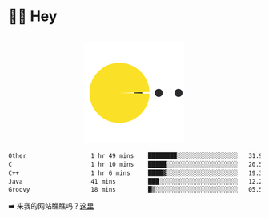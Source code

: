 
# 👋🏻 Hey
<div align="center">
	<br>
	<img src="https://raw.githubusercontent.com/Aniket965/Aniket965/master/pacman.svg?sanitize=true" width="200" height="200">
	<br>
</div>

<!--START_SECTION:waka-->

```txt
Other                  1 hr 49 mins    ████████░░░░░░░░░░░░░░░░░   31.94 %
C                      1 hr 10 mins    █████░░░░░░░░░░░░░░░░░░░░   20.51 %
C++                    1 hr 6 mins     ████▓░░░░░░░░░░░░░░░░░░░░   19.30 %
Java                   41 mins         ███░░░░░░░░░░░░░░░░░░░░░░   12.24 %
Groovy                 18 mins         █▒░░░░░░░░░░░░░░░░░░░░░░░   05.51 %
```

<!--END_SECTION:waka-->

 ➡️  来我的网站瞧瞧吗？[这里](https://www.shaolongfei.com)
